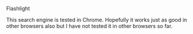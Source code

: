 Flashlight

This search engine is tested in Chrome. Hopefully it works just as good in other browsers also but I have not tested it in other browsers so far.